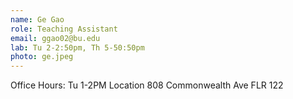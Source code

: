```yaml
---
name: Ge Gao
role: Teaching Assistant
email: ggao02@bu.edu
lab: Tu 2-2:50pm, Th 5-50:50pm 
photo: ge.jpeg
---
```


Office Hours: Tu 1-2PM Location 808 Commonwealth Ave FLR 122
